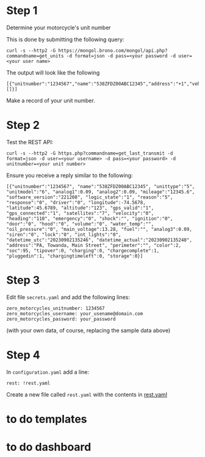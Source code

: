 
# Step 1

Determine your motorcycle's unit number

This is done by submitting the following query:

```
curl -s --http2 -G https://mongol.brono.com/mongol/api.php?commandname=get_units -d format=json -d pass=<your password -d user=<your user name>
```

The output will look like the following
```
[{"unitnumber":"1234567","name":"538ZFDZ00ABC12345","address":"+1","vehiclemodel":"","vehiclecolor":"","unittype":"5","icon":"0","active":"1","unitmodel":"6","regnumber":"","platenumber":null,"custom":[]}]
```
Make a record of your unit number.

# Step 2

Test the REST API:

```
curl -s --http2 -G https.php?commandname=get_last_transmit -d format=json -d user=<your username> -d pass=<your password> -d unitnumber=<your unit number>
```

Ensure you receive a reply similar to the following:

```
[{"unitnumber":"1234567", "name":"538ZFDZ00ABC12345", "unittype":"5", "unitmodel":"6", "analog1":0.09, "analog2":0.09, "mileage":"12345.6", "software_version":"221208", "logic_state":"1", "reason":"5", "response":"0", "driver":"0", "longitude":-74.5678, "latitude":45.6789, "altitude":"123", "gps_valid":"1", "gps_connected":"1", "satellites":"7", "velocity":"0", "heading":"110", "emergency":"0", "shock":"", "ignition":"0", "door":"0", "hood":"0", "volume":"0", "water_temp":"", "oil_pressure":"0", "main_voltage":13.28, "fuel":"", "analog3":0.09, "siren":"0", "lock":"0", "int_lights":"0", "datetime_utc":"20230902135246", "datetime_actual":"20230902135240", "address":"PA, Towanda, Main Street", "perimeter":"", "color":2, "soc":95, "tipover":0, "charging":0, "chargecomplete":1, "pluggedin":1, "chargingtimeleft":0, "storage":0}]
```


# Step 3

Edit file `secrets.yaml` and add the following lines:

```
zero_motorcycles_unitnumber: 1234567                    
zero_motorcycles_username: your_usename@domain.com               
zero_motorcycles_password: your_password
```
(with your own data, of course, replacing the sample data above)

# Step 4

In `configuration.yaml` add a line:
```
rest: !rest.yaml
```
Create a new file called `rest.yaml` with the contents in [rest.yaml](rest.yaml)




# to do templates
# to do dashboard                                   

